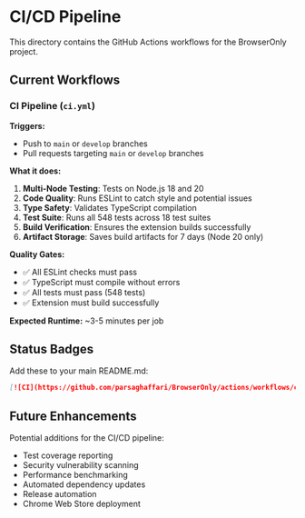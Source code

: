 # CI/CD Pipeline

This directory contains the GitHub Actions workflows for the BrowserOnly project.

## Current Workflows

### CI Pipeline (`ci.yml`)

**Triggers:**
- Push to `main` or `develop` branches
- Pull requests targeting `main` or `develop` branches

**What it does:**
1. **Multi-Node Testing**: Tests on Node.js 18 and 20
2. **Code Quality**: Runs ESLint to catch style and potential issues
3. **Type Safety**: Validates TypeScript compilation
4. **Test Suite**: Runs all 548 tests across 18 test suites
5. **Build Verification**: Ensures the extension builds successfully
6. **Artifact Storage**: Saves build artifacts for 7 days (Node 20 only)

**Quality Gates:**
- ✅ All ESLint checks must pass
- ✅ TypeScript must compile without errors
- ✅ All tests must pass (548 tests)
- ✅ Extension must build successfully

**Expected Runtime:** ~3-5 minutes per job

## Status Badges

Add these to your main README.md:

```markdown
[![CI](https://github.com/parsaghaffari/BrowserOnly/actions/workflows/ci.yml/badge.svg)](https://github.com/parsaghaffari/BrowserOnly/actions/workflows/ci.yml)
```

## Future Enhancements

Potential additions for the CI/CD pipeline:
- Test coverage reporting
- Security vulnerability scanning
- Performance benchmarking
- Automated dependency updates
- Release automation
- Chrome Web Store deployment
